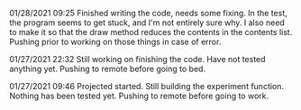 01/28/2021 09:25
Finished writing the code, needs some fixing. In the test, the program seems to get stuck, and I'm not entirely sure why. I also need to make it so that the draw method reduces the contents in the contents list. Pushing prior to working on those things in case of error.

01/27/2021 22:32
Still working on finishing the code. Have not tested anything yet. Pushing to remote before going to bed.

01/27/2021 09:46
Projected started. Still building the experiment function. Nothing has been tested yet. Pushing to remote before going to work.